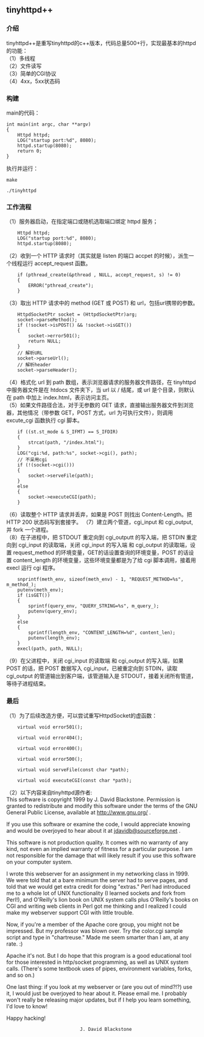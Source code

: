 ## tinyhttpd++
### 介绍
tinyhttpd++是重写tinyhttpd的c++版本，代码总量500+行，实现最基本的httpd的功能：  
（1）多线程  
（2）文件读写  
（3）简单的CGI协议  
（4）4xx，5xx状态码  

### 构建
main的代码：
```
int main(int argc, char **argv)
{
    Httpd httpd;
    LOG("startup port:%d", 8080);
    httpd.startup(8080);
    return 0;
}
```

执行并运行：
```
make

./tinyhttpd
```

### 工作流程
（1）服务器启动，在指定端口或随机选取端口绑定 httpd 服务；
```
    Httpd httpd;
    LOG("startup port:%d", 8080);
    httpd.startup(8080);
```
（2）收到一个 HTTP 请求时（其实就是 listen 的端口 accpet 的时候），派生一个线程运行 accept_request 函数。  
```
    if (pthread_create(&pthread , NULL, accept_request, s) != 0)
    {
        ERROR("pthread_create");
    }
```
（3）取出 HTTP 请求中的 method (GET 或 POST) 和 url，包括url携带的参数。  
```
    HttpdSocketPtr socket = (HttpdSocketPtr)arg;
    socket->parseMethod();
    if (!socket->isPOST() && !socket->isGET())
    {
        socket->error501();
        return NULL;
    }
    // 解析URL
    socket->parseUrl();
    // 解析header
    socket->parseHeader();
```
（4）格式化 url 到 path 数组，表示浏览器请求的服务器文件路径，在 tinyhttpd 中服务器文件是在 htdocs 文件夹下，当 url 以 / 结尾，或 url 是个目录，则默认在 path 中加上 index.html，表示访问主页。  
（5）如果文件路径合法，对于无参数的 GET 请求，直接输出服务器文件到浏览器，其他情况（带参数 GET，POST 方式，url 为可执行文件），则调用 excute_cgi 函数执行 cgi 脚本。  
```
    if ((st.st_mode & S_IFMT) == S_IFDIR)
    {
        strcat(path, "/index.html");
    }
    LOG("cgi:%d, path:%s", socket->cgi(), path);
    // 不采用cgi
    if (!(socket->cgi()))
    {
        socket->serveFile(path);
    }
    else
    {
        socket->executeCGI(path);
    }
```
（6）读取整个 HTTP 请求并丢弃，如果是 POST 则找出 Content-Length。把 HTTP 200 状态码写到套接字。 
（7）建立两个管道，cgi_input 和 cgi_output, 并 fork 一个进程。  
（8）在子进程中，把 STDOUT 重定向到 cgi_outputt 的写入端，把 STDIN 重定向到 cgi_input 的读取端，关闭 cgi_input 的写入端 和 cgi_output 的读取端，设置 request_method 的环境变量，GET的话设置查询的环境变量，POST 的话设置 content_length 的环境变量，这些环境变量都是为了给 cgi 脚本调用，接着用 execl 运行 cgi 程序。  
```
    snprintf(meth_env, sizeof(meth_env) - 1, "REQUEST_METHOD=%s", m_method_);
    putenv(meth_env);
    if (isGET()) 
    {
        sprintf(query_env, "QUERY_STRING=%s", m_query_);
        putenv(query_env);
    }
    else 
    {
        sprintf(length_env, "CONTENT_LENGTH=%d", content_len);
        putenv(length_env);
    }
    execl(path, path, NULL);
```
（9）在父进程中，关闭 cgi_input 的读取端 和 cgi_output 的写入端，如果 POST 的话，把 POST 数据写入 cgi_input，已被重定向到 STDIN，读取 cgi_output 的管道输出到客户端，该管道输入是 STDOUT，接着关闭所有管道，等待子进程结束。 

### 最后
（1）为了后续改造方便，可以尝试重写HttpdSocket的虚函数：  
```
    virtual void error501();

    virtual void error404();

    virtual void error400();

    virtual void error500();

    virtual void serveFile(const char *path);

    virtual void executeCGI(const char *path);
```
（2）以下内容来自tinyhttpd源作者:   
This software is copyright 1999 by J. David Blackstone. Permission is granted to redistribute and modify this software under the terms of the GNU General Public License, available at http://www.gnu.org/ .

If you use this software or examine the code, I would appreciate knowing and would be overjoyed to hear about it at jdavidb@sourceforge.net .

This software is not production quality. It comes with no warranty of any kind, not even an implied warranty of fitness for a particular purpose. I am not responsible for the damage that will likely result if you use this software on your computer system.

I wrote this webserver for an assignment in my networking class in 1999. We were told that at a bare minimum the server had to serve pages, and told that we would get extra credit for doing "extras." Perl had introduced me to a whole lot of UNIX functionality (I learned sockets and fork from Perl!), and O'Reilly's lion book on UNIX system calls plus O'Reilly's books on CGI and writing web clients in Perl got me thinking and I realized I could make my webserver support CGI with little trouble.

Now, if you're a member of the Apache core group, you might not be impressed. But my professor was blown over. Try the color.cgi sample script and type in "chartreuse." Made me seem smarter than I am, at any rate. :)

Apache it's not. But I do hope that this program is a good educational tool for those interested in http/socket programming, as well as UNIX system calls. (There's some textbook uses of pipes, environment variables, forks, and so on.)

One last thing: if you look at my webserver or (are you out of mind?!?) use it, I would just be overjoyed to hear about it. Please email me. I probably won't really be releasing major updates, but if I help you learn something, I'd love to know!

Happy hacking!

                               J. David Blackstone